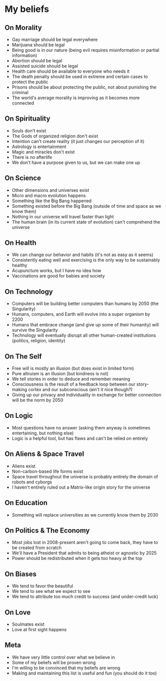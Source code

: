 My beliefs
==========

On Morality
-----------
* Gay marriage should be legal everywhere
* Marijuana should be legal
* Being good is in our nature (being evil requires misinformation or partial information)
* Abortion should be legal
* Assisted suicide should be legal
* Health care should be available to everyone who needs it
* The death penalty should be used in extreme and certain cases to protect the public
* Prisons should be about protecting the public, not about punishing the criminal
* The world's average morality is improving as it becomes more connected

On Spirituality
---------------
* Souls don't exist
* The Gods of organized religion don't exist
* Intention can't create reality (it just changes our perception of it)
* Astrology is entertainment
* Magic and miracles don't exist
* There is no afterlife
* We don't have a purpose given to us, but we can make one up

On Science
----------
* Other dimensions and universes exist
* Micro and macro evolution happens
* Something like the Big Bang happened
* Something existed before the Big Bang (outside of time and space as we know them)
* Nothing in our universe will travel faster than light
* The human brain (in its current state of evolution) can't comprehend the universe

On Health
---------
* We can change our behavior and habits (it's not as easy as it seems)
* Consistently eating well and exercising is the only way to be sustainably healthy
* Acupuncture works, but I have no idea how
* Vaccinations are good for babies and society

On Technology
-------------
* Computers will be building better computers than humans by 2050 (the Singularity)
* Humans, computers, and Earth will evolve into a super organism by 2200
* Humans that embrace change (and give up some of their humanity) will survive the Singularity
* Technology will eventually disrupt all other human-created institutions (politics, religion, identity)

On The Self
-----------
* Free will is mostly an illusion (but does exist in limited form)
* Pure altruism is an illusion (but kindness is not)
* We tell stories in order to deduce and remember meaning
* Consciousness is the result of a feedback loop between our story-making cortex and our subconscious (ain't it nice though?)
* Giving up our privacy and individuality in exchange for better connection will be the norm by 2050

On Logic
--------
* Most questions have no answer (asking them anyway is sometimes entertaining, but nothing else)
* Logic is a helpful tool, but has flaws and can't be relied on entirely

On Aliens & Space Travel
------------------------
* Aliens exist
* Non-carbon-based life forms exist
* Space travel throughout the universe is probably entirely the domain of robots and cyborgs
* I haven't entirely ruled out a Matrix-like origin story for the universe

On Education
------------
* Something will replace universities as we currently know them by 2030

On Politics & The Economy
-------------------------
* Most jobs lost in 2008-present aren't going to come back, they have to be created from scratch
* We'll have a President that admits to being atheist or agnostic by 2025
* Power should be redistributed when it gets too heavy at the top

On Biases
---------
* We tend to favor the beautiful
* We tend to see what we expect to see
* We tend to attribute too much credit to success (and under-credit luck)

On Love
-------
* Soulmates exist
* Love at first sight happens

Meta
----
* We have very little control over what we believe in
* Some of my beliefs will be proven wrong
* I'm willing to be convinced that my beliefs are wrong
* Making and maintaining this list is useful and fun (you should do it too)
